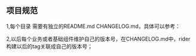## 项目规范
1,每个目录 需要有独立的README.md  CHANGELOG.md，具体可以参考：

2,以后每个业务或者基础组件维护自己的版本号，在CHANGELOG.md中，rider 构建以后的tag关联成自己的版本号；

